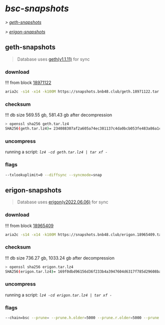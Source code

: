 # *bsc-snapshots*


*\> [geth-snapshots](#geth-snapshots)*

*\> [erigon-snapshots](#erigon-snapshots)*


## geth-snapshots


> Database uses [geth(v1.1.11)](https://github.com/bnb-chain/bsc/releases/tag/v1.1.11) for sync


### download

<!-- begin_geth -->

!!! from block [18971122](https://bscscan.com/block/18971122)
```bash
aria2c -s14 -x14 -k100M https://snapshots.bnb48.club/geth.18971122.tar.lz4 -o geth.tar.lz4
```


### checksum


!!! db size 569.55 gb, 581.43 gb after decompression
```bash
> openssl sha256 geth.tar.lz4
SHA256(geth.tar.lz4)= 234088307af2a605a74ec381137c4da0bcb053fe483a86a1c620b81f841a27e9
```

<!-- end_geth -->

### uncompress


running a script: _`lz4 -cd geth.tar.lz4 | tar xf -`_


### flags


```bash
--txlookuplimit=0 --diffsync --syncmode=snap
```


## erigon-snapshots


> Database uses [erigon(v2022.06.06)](https://github.com/ledgerwatch/erigon/releases/tag/v2022.06.06) for sync


### download

<!-- begin_erigon -->

!!! from block [18965409](https://bscscan.com/block/18965409)
```bash
aria2c -s14 -x14 -k100M https://snapshots.bnb48.club/erigon.18965409.tar.lz4 -o erigon.tar.lz4
```


### checksum


!!! db size 736.27 gb, 1033.24 gb after decompression
```bash
> openssl sha256 erigon.tar.lz4
SHA256(erigon.tar.lz4)= 169f0dbd96156d36f233b4a3947604d6317f785d29608bada1ea6a6b83695a45
```

<!-- end_erigon -->

### uncompress


running a script: _`lz4 -cd erigon.tar.lz4 | tar xf -`_


### flags


```bash
--chain=bsc --prune= --prune.h.older=5000 --prune.r.older=5000 --prune.t.older=5000 --prune.c.older=5000 --db.pagesize=16k
```
